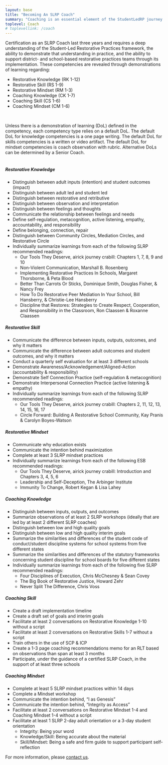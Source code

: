 ```yaml
---
layout: base
title: "Becoming An SLRP Coach"
summary: "Coaching is an essential element of the StudentLedRP journey."
toplevel: Coach
# toplevellink: /coach
---
```


Certification as an SLRP Coach last three years and requires a deep understanding of the Student-Led Restorative Practices framework, the ability to demonstrate that understanding in practice, and the ability to support district- and school-based restorative practices teams through its implementation. These competencies are revealed through demonstrations of learning regarding:
<ul>
<li>Restorative Knowledge (RK 1-12)</li>
<li>Restorative Skill (RS 1-9)</li>
<li>Restorative Mindset (RM 1-3)</li>
<li>Coaching Knowledge (CK 1-7)</li>
<li>Coaching Skill (CS 1-6)</li>
<li>Coaching Mindset (CM 1-6)</li>
</ul><br/>

Unless there is a demonstration of learning (DoL) defined in the competency, each competency type relies on a default DoL. The default DoL for knowledge competencies is a one page writing. The default DoL for skills competencies is a written or video artifact. The default DoL for mindset competencies is coach observation with rubric. Alternative DoLs can be determined by a Senior Coach.
<br/><br/>


<h5>Restorative Knowledge</h5>
<ul>
<li>Distinguish between adult inputs (intention) and student outcomes (impact)</li>
<li>Distinguish between adult led and student led</li>
<li>Distinguish between restorative and retributive</li>
<li>Distinguish between observation and interpretation</li>
<li>Distinguish between feelings and thoughts </li>
<li>Communicate the relationship between feelings and needs</li>
<li>Define self-regulation, metacognition, active listening, empathy, accountability, and responsibility</li>
<li>Define belonging, connection, repair</li>
<li>Distinguish between Community Circles, Mediation Circles, and Restorative Circle</li>
<li>Individually summarize learnings from each of the following SLRP recommended readings:
  <ul>
  <li>Our Tools They Deserve, airick journey crabill: Chapters 1, 7, 8, 9 and 10</li>
  <li>Non-Violent Communication, Marshall B. Rosenberg</li>
  <li>Implementing Restorative Practices In Schools, Margaret Thorsborne, & Peta Blood</li>
  <li>Better Than Carrots Or Sticks, Dominique Smith, Douglas Fisher, & Nancy Frey</li>
  <li>How To Do Restorative Peer Mediation In Your School, Bill Hansberry, & Christie-Lee Hansberry</li>
  <li>Discipline that Restores: Strategies to Create Respect, Cooperation, and Responsibility in the Classroom, Ron Claassen & Roxanne Claassen</li>
  </ul>
</li>
</ul>

<h5>Restorative Skill</h5>
<ul>
<li>Communicate the difference between inputs, outputs, outcomes, and why it matters
<li>Communicate the difference between adult outcomes and student outcomes, and why it matters</li>
<li>Conduct a quarterly self evaluation for at least 3 different schools </li>
<li>Demonstrate Awareness/Acknowledgement/Aligned-Action (accountability & responsibility)</li>
<li>Demonstrate Self Connection Practice (self-regulation & metacognition)</li>
<li>Demonstrate Interpersonal Connection Practice (active listening & empathy)</li>
<li>Individually summarize learnings from each of the following SLRP recommended readings:
  <ul>
  <li>Our Tools They Deserve, airick journey crabill: Chapters 2, 11, 12, 13, 14, 15, 16, 17</li>
  <li>Circle Forward: Building A Restorative School Community, Kay Pranis & Carolyn Boyes-Watson</li>
  </ul>
  </li>
</ul>

<h5>Restorative Mindset</h5>
<ul>
<li>Communicate why education exists  </li>
<li>Communicate the intention behind maximization</li>
<li>Complete at least 3 SLRP mindset practices</li>
<li>Individually summarize learnings from each of the following ESB recommended readings:
  <ul>
  <li>Our Tools They Deserve, airick journey crabill: Introduction and Chapters 3, 4, 5, 6</li>
  <li>Leadership and Self-Deception, The Arbinger Institute</li>
  <li>Immunity To Change, Robert Kegan & Lisa Lahey</li>
  </ul>
  </li>
</ul>

<h5>Coaching Knowledge</h5>
<ul>
<li>Distinguish between inputs, outputs, and outcomes</li>
<li>Summarize observations of at least 2 SLRP workshops (ideally that are led by at least 2 different SLRP coaches)</li>
<li>Distinguish between low and high quality goals</li>
<li>Distinguish between low and high quality interim goals</li>
<li>Summarize the similarities and differences of the student code of conduct/student discipline systems for school systems from five different states</li>
<li>Summarize the similarities and differences of the statutory frameworks concerning student discipline for school boards for five different states</li>
<li>Individually summarize learnings from each of the following five SLRP recommended readings:
  <ul>
  <li>Four Disciplines of Execution, Chris McChesney & Sean Covey</li>
  <li>The Big Book of Restorative Justice, Howard Zehr</li>
  <li>Never Split The Difference, Chris Voss</li>
  </ul>
  </li>
</ul>

<h5>Coaching Skill</h5>
<ul>
<li>Create a draft implementation timeline</li>
<li>Create a draft set of goals and interim goals</li>
<li>Facilitate at least 2 conversations on Restorative Knowledge 1-10 without a script</li>
<li>Facilitate at least 2 conversations on Restorative Skills 1-7 without a script</li>
<li>Train others in the use of SCP & ICP</li>
<li>Create a 1-3 page coaching recommendations memo for an RLT based on observations than span at least 3 months</li>
<li>Participate, under the guidance of a certified SLRP Coach, in the support of at least three schools</li>
</ul>

<h5>Coaching Mindset</h5>
<ul>
<li>Complete at least 5 SLRP mindset practices within 14 days</li>
<li>Complete a Mindset workshop</li>
<li>Communicate the intention behind, “I as Genesis”</li>
<li>Communicate the intention behind, “Integrity as Access”</li>
<li>Facilitate at least 2 conversations on Restorative Mindset 1-4 and Coaching Mindset 1-4 without a script</li>
<li>Facilitate at least 1 SLRP 2-day adult orientation or a 3-day student orientation
  <ul>
  <li>Integrity: Being your word</li>
  <li>Knowledge/Skill: Being accurate about the material</li>
  <li>Skill/Mindset: Being a safe and firm guide to support participant self-reflection</li>
  </ul>
  </li>
</ul>




For more information, please <a href="/contact">contact us</a>.
